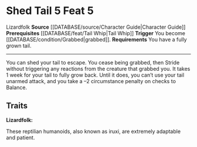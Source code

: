 ﻿---
actions: '[reaction]'
feat: Shed Tail
id: '1060'
level: '5'
name: Shed Tail
prerequisite: '[[DATABASE/feat/Tail Whip|Tail Whip]]'
rarity: Common
requirement: You have a fully grown tail.
source: '[[DATABASE/source/Character Guide|Character Guide]]'
trait:
- '[[DATABASE/trait/Lizardfolk|Lizardfolk]]'
trigger: You become [[DATABASE/condition/Grabbed|grabbed]] .
type: Feat

---
# Shed Tail <span class="action-icon">5</span> <span class="item-type">Feat 5</span>

<span class="item-trait">Lizardfolk</span>
**Source** [[DATABASE/source/Character Guide|Character Guide]] 
**Prerequisites** [[DATABASE/feat/Tail Whip|Tail Whip]]
**Trigger** You become [[DATABASE/condition/Grabbed|grabbed]].
**Requirements** You have a fully grown tail.

---
You can shed your tail to escape. You cease being grabbed, then Stride without triggering any reactions from the creature that grabbed you. It takes 1 week for your tail to fully grow back. Until it does, you can’t use your tail unarmed attack, and you take a –2 circumstance penalty on checks to Balance.

## Traits

**Lizardfolk:**

These reptilian humanoids, also known as iruxi, are extremely adaptable and patient.